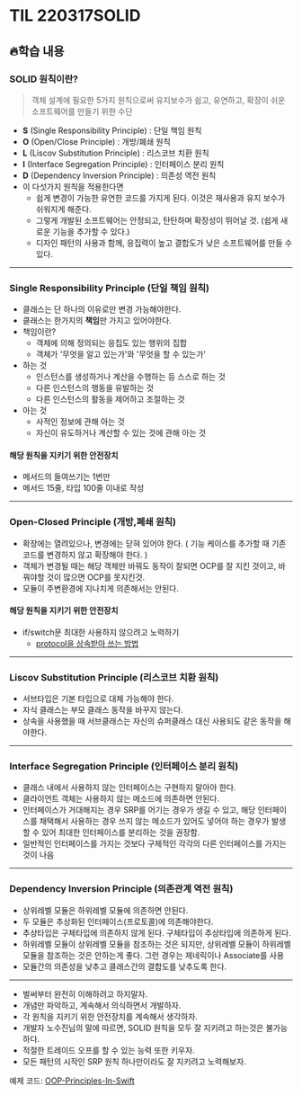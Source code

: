# TIL 220317SOLID

## 🔥학습 내용

### SOLID 원칙이란?

> 객체 설계에 필요한 5가지 원칙으로써 유지보수가 쉽고, 유연하고, 확장이 쉬운 소프트웨어를 만들기 위한 수단

-   **S** (Single Responsibility Principle) : 단일 책임 원칙
-   **O** (Open/Close Principle) : 개방/폐쇄 원칙
-   **L** (Liscov Substitution Principle) : 리스코브 치환 원칙
-   **I** (Interface Segregation Principle) : 인터페이스 분리 원칙
-   **D** (Dependency Inversion Principle) : 의존성 역전 원칙
-   이 다섯가지 원칙을 적용한다면
    -   쉽게 변경이 가능한 유연한 코드를 가지게 된다. 이것은 재사용과 유지 보수가 쉬워지게 해준다.
    -   그렇게 개발된 소프트웨어는 안정되고, 탄탄하며 확장성이 뛰어날 것. (쉽게 새로운 기능을 추가할 수 있다.)
    -   디자인 패턴의 사용과 함께, 응집력이 높고 결합도가 낮은 소프트웨어를 만들 수 있다.

---

### Single Responsibility Principle (단일 책임 원칙)

-   클래스는 단 하나의 이유로만 변경 가능해야한다.
-   클래스는 한가지의 **책임**만 가지고 있어야한다.
-   책임이란?
    -   객체에 의해 정의되는 응집도 있는 행위의 집합
    -   객체가 '무엇을 알고 있는가'와 '무엇을 할 수 있는가'
-   하는 것
    -   인스턴스를 생성하거나 계산을 수행하는 등 스스로 하는 것
    -   다른 인스턴스의 행동을 유발하는 것
    -   다른 인스턴스의 활동을 제어하고 조절하는 것
-   아는 것
    -   사적인 정보에 관해 아는 것
    -   자신이 유도하거나 계산할 수 있는 것에 관해 아는 것

#### 해당 원칙을 지키기 위한 안전장치

-   메서드의 들여쓰기는 1번만
-   메서드 15줄, 타입 100줄 이내로 작성

---

### Open-Closed Principle (개방,폐쇄 원칙)

-   확장에는 열려있으나, 변경에는 닫혀 있어야 한다. ( 기능 케이스를 추가할 때 기존 코드를 변경하지 않고 확장해야 한다. )
-   객체가 변경될 때는 해당 객체만 바꿔도 동작이 잘되면 OCP를 잘 지킨 것이고, 바꿔야할 것이 많으면 OCP를 못지킨것.
-   모듈이 주변환경에 지나치게 의존해서는 안된다.

#### 해당 원칙을 지키기 위한 안전장치

-   if/switch문 최대한 사용하지 않으려고 노력하기
    -   [protocol을 상속받아 쓰는 방법](https://medium.com/swift-fox/refactoring-replace-enum-with-polymorphism-c4803baeba07)

---

### Liscov Substitution Principle (리스코브 치환 원칙)

-   서브타입은 기본 타입으로 대체 가능해야 한다.
-   자식 클래스는 부모 클래스 동작을 바꾸지 않는다.
-   상속을 사용했을 때 서브클래스는 자신의 슈퍼클래스 대신 사용되도 같은 동작을 해야한다.

---

### Interface Segregation Principle (인터페이스 분리 원칙)

-   클래스 내에서 사용하지 않는 인터페이스는 구현하지 말아야 한다.
-   클라이언트 객체는 사용하지 않는 메소드에 의존하면 안된다.
-   인터페이스가 거대해지는 경우 SRP를 어기는 경우가 생길 수 있고, 해당 인터페이스를 채택해서 사용하는 경우 쓰지 않는 메소드가 있어도 넣어야 하는 경우가 발생할 수 있어 최대한 인터페이스를 분리하는 것을 권장함.
-   일반적인 인터페이스를 가지는 것보다 구체적인 각각의 다른 인터페이스를 가지는 것이 나음

---

### Dependency Inversion Principle (의존관계 역전 원칙)

-   상위레벨 모듈은 하위레벨 모듈에 의존하면 안된다.
-   두 모듈은 추상화된 인터페이스(프로토콜)에 의존해야한다.
-   추상타입은 구체타입에 의존하지 않게 된다. 구체타입이 추상타입에 의존하게 된다.
-   하위레벨 모듈이 상위레벨 모듈을 참조하는 것은 되지만, 상위레벨 모듈이 하위레벨 모듈을 참조하는 것은 안하는게 좋다. 그런 경우는 제네릭이나 Associate를 사용
-   모듈간의 의존성을 낮추고 클래스간의 결합도를 낮추도록 한다.

---

-   벌써부터 완전히 이해하려고 하지말자.
-   개념만 파악하고, 계속해서 의식하면서 개발하자.
-   각 원칙을 지키기 위한 안전장치를 계속해서 생각하자.
-   개발자 노수진님의 말에 따르면, SOLID 원칙을 모두 잘 지키려고 하는것은 불가능하다.
-   적절한 트레이드 오프를 할 수 있는 능력 또한 키우자.
-   모든 패턴의 시작인 SRP 원칙 하나만이라도 잘 지키려고 노력해보자.

예제 코드: [OOP-Principles-In-Swift](https://github.com/Mino777/OOD-Principles-In-Swift)
